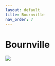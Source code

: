 ```yaml
---
layout: default
title: Bournville
nav_order: 7
---
```

# Bournville 
<img src="{{ site.url }}{{ site.baseurl }}assets/images/images/bournville.jpg">
